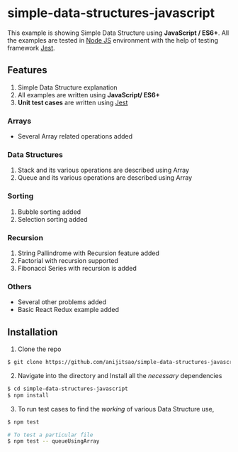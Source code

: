 # simple-data-structures-javascript

This example is showing Simple Data Structure using **JavaScript / ES6+**. All the examples are tested in [Node JS](https://nodejs.org/en/docs/guides/) environment with the help of testing framework [Jest](https://jestjs.io/docs/getting-started).

## Features

1. Simple Data Structure explanation
2. All examples are written using **JavaScript/ ES6+**
3. **Unit test cases** are written using [Jest](https://jestjs.io/docs/getting-started)

### Arrays

- Several Array related operations added

### Data Structures

<ol start=1>
<li> Stack and its various operations are described using Array</li>
<li> Queue and its various operations are described using Array</li>

</ol>

### Sorting

1. Bubble sorting added
2. Selection sorting added

### Recursion

1. String Pallindrome with Recursion feature added
2. Factorial with recursion supported
3. Fibonacci Series with recursion is added

### Others

- Several other problems added
- Basic React Redux example added

## Installation

1. Clone the repo

```bash
$ git clone https://github.com/anijitsao/simple-data-structures-javascript.git
```

2. Navigate into the directory and Install all the _necessary_ dependencies

```bash
$ cd simple-data-structures-javascript
$ npm install
```

3. To run test cases to find the _working_ of various Data Structure use,

```bash
$ npm test

# To test a particular file
$ npm test -- queueUsingArray
```
